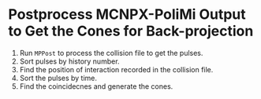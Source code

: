 # Postprocess MCNPX-PoliMi Output to Get the Cones for Back-projection
1. Run `MPPost` to process the collision file to get the pulses.
2. Sort pulses by history number.
3. Find the position of interaction recorded in the collision file.
4. Sort the pulses by time.
5. Find the coincidecnes and generate the cones.
